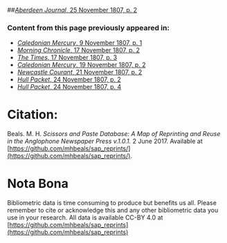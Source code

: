 ##[*Aberdeen Journal*, 25 November 1807, p. 2](https://mhbeals.github.io/sap_html/Aberdeen-Journal/Aberdeen-Journal-25-November-1807-p-2)

### Content from this page previously appeared in:
+ [*Caledonian Mercury*, 9 November 1807, p. 1](https://mhbeals.github.io/sap_html/Caledonian-Mercury/Caledonian-Mercury-9-November-1807-p-1)
+ [*Morning Chronicle*, 17 November 1807, p. 2](https://mhbeals.github.io/sap_html/Morning-Chronicle/Morning-Chronicle-17-November-1807-p-2)
+ [*The Times*, 17 November 1807, p. 3](https://mhbeals.github.io/sap_html/The-Times/The-Times-17-November-1807-p-3)
+ [*Caledonian Mercury*, 19 November 1807, p. 2](https://mhbeals.github.io/sap_html/Caledonian-Mercury/Caledonian-Mercury-19-November-1807-p-2)
+ [*Newcastle Courant*, 21 November 1807, p. 2](https://mhbeals.github.io/sap_html/Newcastle-Courant/Newcastle-Courant-21-November-1807-p-2)
+ [*Hull Packet*, 24 November 1807, p. 2](https://mhbeals.github.io/sap_html/Hull-Packet/Hull-Packet-24-November-1807-p-2)
+ [*Hull Packet*, 24 November 1807, p. 4](https://mhbeals.github.io/sap_html/Hull-Packet/Hull-Packet-24-November-1807-p-4)
                    
# Citation: 

Beals. M. H. *Scissors and Paste Database: A Map of Reprinting and Reuse in the Anglophone Newspaper Press v.1.0.1.* 2 June 2017. Available at [https://github.com/mhbeals/sap_reprints/](https://github.com/mhbeals/sap_reprints/). 
                    
# Nota Bona

Bibliometric data is time consuming to produce but benefits us all. Please remember to cite or acknowledge this and any other bibliometric data you use in your research. All data is available CC-BY 4.0 at [https://github.com/mhbeals/sap_reprints](https://github.com/mhbeals/sap_reprints)